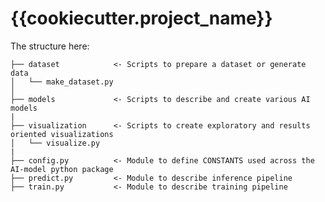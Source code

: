 {{cookiecutter.project_name}}
==============================

The structure here:

```
├── dataset            <- Scripts to prepare a dataset or generate data
│   └── make_dataset.py
│
├── models             <- Scripts to describe and create various AI models
|
├── visualization      <- Scripts to create exploratory and results oriented visualizations
│   └── visualize.py
|
├── config.py          <- Module to define CONSTANTS used across the AI-model python package
├── predict.py         <- Module to describe inference pipeline
├── train.py           <- Module to describe training pipeline
```